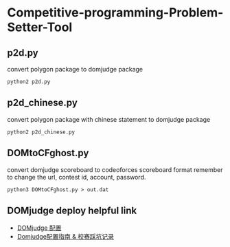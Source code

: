 # Competitive-programming-Problem-Setter-Tool

## p2d.py
convert polygon package to domjudge package

```python2 p2d.py```

## p2d_chinese.py
convert polygon package with chinese statement to domjudge package

```python2 p2d_chinese.py```

## DOMtoCFghost.py
convert domjudge scoreboard to codeoforces scoreboard format
remember to change the url, contest id, account, password.

```python3 DOMtoCFghost.py > out.dat```

## DOMjudge deploy helpful link

- [DOMjudge 配置](https://mcginn7.github.io/2018/10/04/DOMjudge%E9%85%8D%E7%BD%AE/)
- [Domjudge配置指南 & 校赛踩坑记录](https://zhuanlan.zhihu.com/p/446109056)